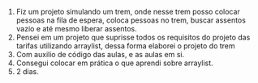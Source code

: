 1. Fiz um projeto simulando um trem, onde nesse trem posso colocar pessoas na fila de espera, coloca pessoas no trem, buscar assentos vazio e até mesmo liberar assentos.
2. Pensei em um projeto que suprisse todos os requisitos do projeto das tarifas utilizando arraylist, dessa forma elaborei o projeto do trem
3. Com auxilio de código das aulas, e as aulas em si.
4. Consegui colocar em prática o que aprendi sobre arraylist.
5. 2 dias.